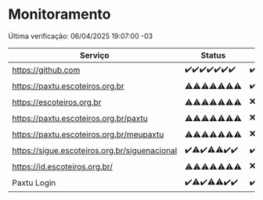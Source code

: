 # Monitoramento

Última verificação: 06/04/2025 19:07:00 -03

|Serviço|Status|Últimas 24h|
|---|---|---|
|https://github.com|<span title="2025-03-30: OK=23">✔️</span><span title="2025-03-31: OK=23">✔️</span><span title="2025-04-01: OK=23">✔️</span><span title="2025-04-02: OK=23">✔️</span><span title="2025-04-03: OK=23">✔️</span><span title="2025-04-04: OK=23">✔️</span><span title="2025-04-05: OK=21">✔️</span>|<span title="05/04/2025 19:07:00 -03 : 200">✔️</span><span title="05/04/2025 20:08:00 -03 : 200">✔️</span><span title="05/04/2025 21:47:00 -03 : 200">✔️</span><span title="05/04/2025 23:24:00 -03 : 200">✔️</span><span title="06/04/2025 00:27:00 -03 : 200">✔️</span><span title="06/04/2025 01:10:00 -03 : 200">✔️</span><span title="06/04/2025 02:08:00 -03 : 200">✔️</span><span title="06/04/2025 03:12:00 -03 : 200">✔️</span><span title="06/04/2025 04:08:00 -03 : 200">✔️</span><span title="06/04/2025 05:10:00 -03 : 200">✔️</span><span title="06/04/2025 06:08:00 -03 : 200">✔️</span><span title="06/04/2025 07:09:00 -03 : 200">✔️</span><span title="06/04/2025 08:06:00 -03 : 200">✔️</span><span title="06/04/2025 09:14:00 -03 : 200">✔️</span><span title="06/04/2025 10:15:00 -03 : 200">✔️</span><span title="06/04/2025 11:07:00 -03 : 200">✔️</span><span title="06/04/2025 12:07:00 -03 : 200">✔️</span><span title="06/04/2025 13:09:00 -03 : 200">✔️</span><span title="06/04/2025 14:06:00 -03 : 200">✔️</span><span title="06/04/2025 15:10:00 -03 : 200">✔️</span><span title="06/04/2025 16:06:00 -03 : 200">✔️</span><span title="06/04/2025 17:09:00 -03 : 200">✔️</span><span title="06/04/2025 18:07:00 -03 : 200">✔️</span><span title="06/04/2025 19:07:00 -03 : 200">✔️</span>|
|https://paxtu.escoteiros.org.br|<span title="2025-03-30: OK=5, Falhas=18">⚠️</span><span title="2025-03-31: OK=4, Falhas=19">⚠️</span><span title="2025-04-01: OK=3, Falhas=20">⚠️</span><span title="2025-04-02: OK=11, Falhas=12">⚠️</span><span title="2025-04-03: OK=10, Falhas=13">⚠️</span><span title="2025-04-04: OK=11, Falhas=12">⚠️</span><span title="2025-04-05: OK=11, Falhas=10">⚠️</span>|<span title="05/04/2025 19:07:00 -03 : 200">✔️</span><span title="05/04/2025 20:08:00 -03 : 403">❌</span><span title="05/04/2025 21:47:00 -03 : 200">✔️</span><span title="05/04/2025 23:24:00 -03 : 403">❌</span><span title="06/04/2025 00:27:00 -03 : 403">❌</span><span title="06/04/2025 01:10:00 -03 : 403">❌</span><span title="06/04/2025 02:08:00 -03 : 200">✔️</span><span title="06/04/2025 03:12:00 -03 : 403">❌</span><span title="06/04/2025 04:08:00 -03 : 403">❌</span><span title="06/04/2025 05:10:00 -03 : 403">❌</span><span title="06/04/2025 06:08:00 -03 : 200">✔️</span><span title="06/04/2025 07:09:00 -03 : 200">✔️</span><span title="06/04/2025 08:06:00 -03 : 403">❌</span><span title="06/04/2025 09:14:00 -03 : 403">❌</span><span title="06/04/2025 10:15:00 -03 : 403">❌</span><span title="06/04/2025 11:07:00 -03 : 200">✔️</span><span title="06/04/2025 12:07:00 -03 : 200">✔️</span><span title="06/04/2025 13:09:00 -03 : 200">✔️</span><span title="06/04/2025 14:06:00 -03 : 403">❌</span><span title="06/04/2025 15:10:00 -03 : 200">✔️</span><span title="06/04/2025 16:06:00 -03 : 200">✔️</span><span title="06/04/2025 17:09:00 -03 : 200">✔️</span><span title="06/04/2025 18:07:00 -03 : 200">✔️</span><span title="06/04/2025 19:07:00 -03 : 403">❌</span>|
|https://escoteiros.org.br|<span title="2025-03-30: OK=1, Falhas=22">⚠️</span><span title="2025-03-31: OK=5, Falhas=18">⚠️</span><span title="2025-04-01: OK=2, Falhas=21">⚠️</span><span title="2025-04-02: OK=8, Falhas=15">⚠️</span><span title="2025-04-03: OK=5, Falhas=18">⚠️</span><span title="2025-04-04: OK=8, Falhas=15">⚠️</span><span title="2025-04-05: OK=1, Falhas=20">⚠️</span>|<span title="05/04/2025 19:07:00 -03 : 403">❌</span><span title="05/04/2025 20:08:00 -03 : 403">❌</span><span title="05/04/2025 21:47:00 -03 : 403">❌</span><span title="05/04/2025 23:24:00 -03 : 403">❌</span><span title="06/04/2025 00:27:00 -03 : 403">❌</span><span title="06/04/2025 01:10:00 -03 : 403">❌</span><span title="06/04/2025 02:08:00 -03 : 403">❌</span><span title="06/04/2025 03:12:00 -03 : 403">❌</span><span title="06/04/2025 04:08:00 -03 : 403">❌</span><span title="06/04/2025 05:10:00 -03 : 403">❌</span><span title="06/04/2025 06:08:00 -03 : 403">❌</span><span title="06/04/2025 07:09:00 -03 : 403">❌</span><span title="06/04/2025 08:06:00 -03 : 403">❌</span><span title="06/04/2025 09:14:00 -03 : 403">❌</span><span title="06/04/2025 10:15:00 -03 : 403">❌</span><span title="06/04/2025 11:07:00 -03 : 403">❌</span><span title="06/04/2025 12:07:00 -03 : 403">❌</span><span title="06/04/2025 13:09:00 -03 : 200">✔️</span><span title="06/04/2025 14:06:00 -03 : 403">❌</span><span title="06/04/2025 15:10:00 -03 : 403">❌</span><span title="06/04/2025 16:06:00 -03 : 403">❌</span><span title="06/04/2025 17:09:00 -03 : 403">❌</span><span title="06/04/2025 18:07:00 -03 : 403">❌</span><span title="06/04/2025 19:07:00 -03 : 403">❌</span>|
|https://paxtu.escoteiros.org.br/paxtu|<span title="2025-03-30: OK=1, Falhas=22">⚠️</span><span title="2025-03-31: OK=3, Falhas=20">⚠️</span><span title="2025-04-01: OK=9, Falhas=14">⚠️</span><span title="2025-04-02: OK=3, Falhas=20">⚠️</span><span title="2025-04-03: OK=9, Falhas=14">⚠️</span><span title="2025-04-04: OK=5, Falhas=18">⚠️</span><span title="2025-04-05: OK=4, Falhas=17">⚠️</span>|<span title="05/04/2025 19:07:00 -03 : 403">❌</span><span title="05/04/2025 20:08:00 -03 : 403">❌</span><span title="05/04/2025 21:47:00 -03 : 200">✔️</span><span title="05/04/2025 23:24:00 -03 : 403">❌</span><span title="06/04/2025 00:27:00 -03 : 403">❌</span><span title="06/04/2025 01:10:00 -03 : 403">❌</span><span title="06/04/2025 02:08:00 -03 : 403">❌</span><span title="06/04/2025 03:12:00 -03 : 200">✔️</span><span title="06/04/2025 04:08:00 -03 : 403">❌</span><span title="06/04/2025 05:10:00 -03 : 403">❌</span><span title="06/04/2025 06:08:00 -03 : 403">❌</span><span title="06/04/2025 07:09:00 -03 : 403">❌</span><span title="06/04/2025 08:06:00 -03 : 403">❌</span><span title="06/04/2025 09:14:00 -03 : 403">❌</span><span title="06/04/2025 10:15:00 -03 : 403">❌</span><span title="06/04/2025 11:07:00 -03 : 403">❌</span><span title="06/04/2025 12:07:00 -03 : 403">❌</span><span title="06/04/2025 13:09:00 -03 : 403">❌</span><span title="06/04/2025 14:06:00 -03 : 403">❌</span><span title="06/04/2025 15:10:00 -03 : 403">❌</span><span title="06/04/2025 16:06:00 -03 : 200">✔️</span><span title="06/04/2025 17:09:00 -03 : 403">❌</span><span title="06/04/2025 18:07:00 -03 : 403">❌</span><span title="06/04/2025 19:07:00 -03 : 403">❌</span>|
|https://paxtu.escoteiros.org.br/meupaxtu|<span title="2025-03-30: OK=1, Falhas=22">⚠️</span><span title="2025-03-31: OK=2, Falhas=21">⚠️</span><span title="2025-04-01: OK=4, Falhas=19">⚠️</span><span title="2025-04-02: OK=5, Falhas=18">⚠️</span><span title="2025-04-03: OK=6, Falhas=17">⚠️</span><span title="2025-04-04: OK=4, Falhas=19">⚠️</span><span title="2025-04-05: OK=6, Falhas=15">⚠️</span>|<span title="05/04/2025 19:07:00 -03 : 403">❌</span><span title="05/04/2025 20:08:00 -03 : 200">✔️</span><span title="05/04/2025 21:47:00 -03 : 200">✔️</span><span title="05/04/2025 23:24:00 -03 : 403">❌</span><span title="06/04/2025 00:27:00 -03 : 403">❌</span><span title="06/04/2025 01:10:00 -03 : 403">❌</span><span title="06/04/2025 02:08:00 -03 : 200">✔️</span><span title="06/04/2025 03:12:00 -03 : 403">❌</span><span title="06/04/2025 04:08:00 -03 : 403">❌</span><span title="06/04/2025 05:10:00 -03 : 403">❌</span><span title="06/04/2025 06:08:00 -03 : 403">❌</span><span title="06/04/2025 07:09:00 -03 : 403">❌</span><span title="06/04/2025 08:06:00 -03 : 200">✔️</span><span title="06/04/2025 09:14:00 -03 : 200">✔️</span><span title="06/04/2025 10:15:00 -03 : 403">❌</span><span title="06/04/2025 11:07:00 -03 : 403">❌</span><span title="06/04/2025 12:07:00 -03 : 403">❌</span><span title="06/04/2025 13:09:00 -03 : 403">❌</span><span title="06/04/2025 14:06:00 -03 : 403">❌</span><span title="06/04/2025 15:10:00 -03 : 403">❌</span><span title="06/04/2025 16:06:00 -03 : 403">❌</span><span title="06/04/2025 17:09:00 -03 : 403">❌</span><span title="06/04/2025 18:07:00 -03 : 403">❌</span><span title="06/04/2025 19:07:00 -03 : 403">❌</span>|
|https://sigue.escoteiros.org.br/siguenacional|<span title="2025-03-30: OK=23">✔️</span><span title="2025-03-31: OK=22, Falhas=1">⚠️</span><span title="2025-04-01: OK=23">✔️</span><span title="2025-04-02: OK=22, Falhas=1">⚠️</span><span title="2025-04-03: OK=22, Falhas=1">⚠️</span><span title="2025-04-04: OK=23">✔️</span><span title="2025-04-05: OK=21">✔️</span>|<span title="05/04/2025 19:07:00 -03 : 200">✔️</span><span title="05/04/2025 20:08:00 -03 : 200">✔️</span><span title="05/04/2025 21:47:00 -03 : 200">✔️</span><span title="05/04/2025 23:24:00 -03 : 200">✔️</span><span title="06/04/2025 00:27:00 -03 : 200">✔️</span><span title="06/04/2025 01:10:00 -03 : 200">✔️</span><span title="06/04/2025 02:08:00 -03 : 200">✔️</span><span title="06/04/2025 03:12:00 -03 : 200">✔️</span><span title="06/04/2025 04:08:00 -03 : 200">✔️</span><span title="06/04/2025 05:10:00 -03 : 200">✔️</span><span title="06/04/2025 06:08:00 -03 : 200">✔️</span><span title="06/04/2025 07:09:00 -03 : 200">✔️</span><span title="06/04/2025 08:06:00 -03 : 200">✔️</span><span title="06/04/2025 09:14:00 -03 : 200">✔️</span><span title="06/04/2025 10:15:00 -03 : 200">✔️</span><span title="06/04/2025 11:07:00 -03 : 200">✔️</span><span title="06/04/2025 12:07:00 -03 : 200">✔️</span><span title="06/04/2025 13:09:00 -03 : 200">✔️</span><span title="06/04/2025 14:06:00 -03 : 200">✔️</span><span title="06/04/2025 15:10:00 -03 : 200">✔️</span><span title="06/04/2025 16:06:00 -03 : 200">✔️</span><span title="06/04/2025 17:09:00 -03 : 200">✔️</span><span title="06/04/2025 18:07:00 -03 : 200">✔️</span><span title="06/04/2025 19:07:00 -03 : 200">✔️</span>|
|https://id.escoteiros.org.br/|<span title="2025-03-30: OK=4, Falhas=19">⚠️</span><span title="2025-03-31: OK=5, Falhas=18">⚠️</span><span title="2025-04-01: OK=9, Falhas=14">⚠️</span><span title="2025-04-02: OK=11, Falhas=12">⚠️</span><span title="2025-04-03: OK=12, Falhas=11">⚠️</span><span title="2025-04-04: OK=10, Falhas=13">⚠️</span><span title="2025-04-05: OK=12, Falhas=9">⚠️</span>|<span title="05/04/2025 19:07:00 -03 : 403">❌</span><span title="05/04/2025 20:08:00 -03 : 200">✔️</span><span title="05/04/2025 21:47:00 -03 : 403">❌</span><span title="05/04/2025 23:24:00 -03 : 403">❌</span><span title="06/04/2025 00:27:00 -03 : 200">✔️</span><span title="06/04/2025 01:10:00 -03 : 403">❌</span><span title="06/04/2025 02:08:00 -03 : 200">✔️</span><span title="06/04/2025 03:12:00 -03 : 200">✔️</span><span title="06/04/2025 04:08:00 -03 : 403">❌</span><span title="06/04/2025 05:10:00 -03 : 403">❌</span><span title="06/04/2025 06:08:00 -03 : 200">✔️</span><span title="06/04/2025 07:09:00 -03 : 403">❌</span><span title="06/04/2025 08:06:00 -03 : 403">❌</span><span title="06/04/2025 09:14:00 -03 : 200">✔️</span><span title="06/04/2025 10:15:00 -03 : 200">✔️</span><span title="06/04/2025 11:07:00 -03 : 403">❌</span><span title="06/04/2025 12:07:00 -03 : 403">❌</span><span title="06/04/2025 13:09:00 -03 : 200">✔️</span><span title="06/04/2025 14:06:00 -03 : 403">❌</span><span title="06/04/2025 15:10:00 -03 : 200">✔️</span><span title="06/04/2025 16:06:00 -03 : 403">❌</span><span title="06/04/2025 17:09:00 -03 : 200">✔️</span><span title="06/04/2025 18:07:00 -03 : 200">✔️</span><span title="06/04/2025 19:07:00 -03 : 200">✔️</span>|
|Paxtu Login|<span title="2025-03-30: OK=23">✔️</span><span title="2025-03-31: OK=22, Falhas=1">⚠️</span><span title="2025-04-01: OK=23">✔️</span><span title="2025-04-02: OK=22, Falhas=1">⚠️</span><span title="2025-04-03: OK=22, Falhas=1">⚠️</span><span title="2025-04-04: OK=23">✔️</span><span title="2025-04-05: OK=21">✔️</span>|<span title="05/04/2025 19:07:00 -03 : 200">✔️</span><span title="05/04/2025 20:08:00 -03 : 200">✔️</span><span title="05/04/2025 21:47:00 -03 : 200">✔️</span><span title="05/04/2025 23:24:00 -03 : 200">✔️</span><span title="06/04/2025 00:27:00 -03 : 200">✔️</span><span title="06/04/2025 01:10:00 -03 : 200">✔️</span><span title="06/04/2025 02:08:00 -03 : 200">✔️</span><span title="06/04/2025 03:12:00 -03 : 200">✔️</span><span title="06/04/2025 04:08:00 -03 : 200">✔️</span><span title="06/04/2025 05:10:00 -03 : 200">✔️</span><span title="06/04/2025 06:08:00 -03 : 200">✔️</span><span title="06/04/2025 07:09:00 -03 : 200">✔️</span><span title="06/04/2025 08:06:00 -03 : 200">✔️</span><span title="06/04/2025 09:14:00 -03 : 200">✔️</span><span title="06/04/2025 10:15:00 -03 : 200">✔️</span><span title="06/04/2025 11:07:00 -03 : 200">✔️</span><span title="06/04/2025 12:07:00 -03 : 200">✔️</span><span title="06/04/2025 13:09:00 -03 : 200">✔️</span><span title="06/04/2025 14:06:00 -03 : 200">✔️</span><span title="06/04/2025 15:10:00 -03 : 200">✔️</span><span title="06/04/2025 16:06:00 -03 : 200">✔️</span><span title="06/04/2025 17:09:00 -03 : 200">✔️</span><span title="06/04/2025 18:07:00 -03 : 200">✔️</span><span title="06/04/2025 19:07:00 -03 : 200">✔️</span>|
